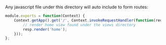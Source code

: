 Any javascript file under this directory will auto include to form routes:

```js
module.exports = function(Context) {
    Context.getApp().get('/', Context.invokeRequestHandler(function(req, resp) {
        // render home view found under the views directory
        resp.render('home');
    }));
};
```
